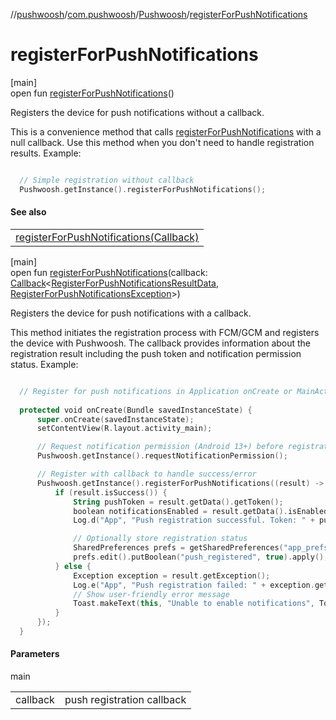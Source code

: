 //[pushwoosh](../../../index.md)/[com.pushwoosh](../index.md)/[Pushwoosh](index.md)/[registerForPushNotifications](register-for-push-notifications.md)

# registerForPushNotifications

[main]\
open fun [registerForPushNotifications](register-for-push-notifications.md)()

Registers the device for push notifications without a callback. 

 This is a convenience method that calls [registerForPushNotifications](register-for-push-notifications.md) with a null callback. Use this method when you don't need to handle registration results.  Example: 

```kotlin

  // Simple registration without callback
  Pushwoosh.getInstance().registerForPushNotifications();

```

#### See also

| |
|---|
| [registerForPushNotifications(Callback)](register-for-push-notifications.md) |

[main]\
open fun [registerForPushNotifications](register-for-push-notifications.md)(callback: [Callback](../../com.pushwoosh.function/-callback/index.md)&lt;[RegisterForPushNotificationsResultData](../-register-for-push-notifications-result-data/index.md), [RegisterForPushNotificationsException](../../com.pushwoosh.exception/-register-for-push-notifications-exception/index.md)&gt;)

Registers the device for push notifications with a callback. 

 This method initiates the registration process with FCM/GCM and registers the device with Pushwoosh. The callback provides information about the registration result including the push token and notification permission status.  Example: 

```kotlin

  // Register for push notifications in Application onCreate or MainActivity
  
  protected void onCreate(Bundle savedInstanceState) {
      super.onCreate(savedInstanceState);
      setContentView(R.layout.activity_main);

      // Request notification permission (Android 13+) before registration
      Pushwoosh.getInstance().requestNotificationPermission();

      // Register with callback to handle success/error
      Pushwoosh.getInstance().registerForPushNotifications((result) -> {
          if (result.isSuccess()) {
              String pushToken = result.getData().getToken();
              boolean notificationsEnabled = result.getData().isEnabled();
              Log.d("App", "Push registration successful. Token: " + pushToken);

              // Optionally store registration status
              SharedPreferences prefs = getSharedPreferences("app_prefs", MODE_PRIVATE);
              prefs.edit().putBoolean("push_registered", true).apply();
          } else {
              Exception exception = result.getException();
              Log.e("App", "Push registration failed: " + exception.getMessage());
              // Show user-friendly error message
              Toast.makeText(this, "Unable to enable notifications", Toast.LENGTH_SHORT).show();
          }
      });
  }

```

#### Parameters

main

| | |
|---|---|
| callback | push registration callback |
